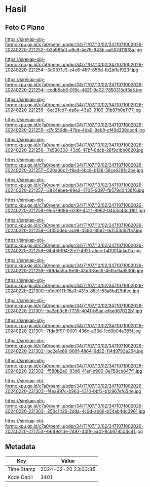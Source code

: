 # Hasil

## Foto C Plano

https://sirekap-obj-formc.kpu.go.id/c7a0/pemilu/pdpr/34/71/07/10/02/3471071002026-20240220-221252--b3a98fa0-a9c9-4e76-943b-aa507d119f8a.jpg

https://sirekap-obj-formc.kpu.go.id/c7a0/pemilu/pdpr/34/71/07/10/02/3471071002026-20240220-221254--3d0371e3-e4e6-4ff7-856d-fb2bffef923f.jpg

https://sirekap-obj-formc.kpu.go.id/c7a0/pemilu/pdpr/34/71/07/10/02/3471071002026-20240220-221254--ccdb5ab8-016c-4821-9c02-7850315df3a5.jpg

https://sirekap-obj-formc.kpu.go.id/c7a0/pemilu/pdpr/34/71/07/10/02/3471071002026-20240220-221255--8ec21cd7-da6e-43a3-9103-31b87b0e1177.jpg

https://sirekap-obj-formc.kpu.go.id/c7a0/pemilu/pdpr/34/71/07/10/02/3471071002026-20240220-221255--d7c559db-47be-4da9-9eb8-cf46d238dec4.jpg

https://sirekap-obj-formc.kpu.go.id/c7a0/pemilu/pdpr/34/71/07/10/02/3471071002026-20240220-221256--7a588308-43d6-47bf-8dcb-28f9c1bb0620.jpg

https://sirekap-obj-formc.kpu.go.id/c7a0/pemilu/pdpr/34/71/07/10/02/3471071002026-20240220-221257--520a66c2-f9ad-4bc8-b138-58ce6281c2be.jpg

https://sirekap-obj-formc.kpu.go.id/c7a0/pemilu/pdpr/34/71/07/10/02/3471071002026-20240220-221257--3824ebee-89e2-4705-9397-fb578d0436f6.jpg

https://sirekap-obj-formc.kpu.go.id/c7a0/pemilu/pdpr/34/71/07/10/02/3471071002026-20240220-221258--9e579086-6299-4c21-8962-04b3d43cd161.jpg

https://sirekap-obj-formc.kpu.go.id/c7a0/pemilu/pdpr/34/71/07/10/02/3471071002026-20240220-221258--5f350deb-ac98-4390-80e2-1b7c53d67fa7.jpg

https://sirekap-obj-formc.kpu.go.id/c7a0/pemilu/pdpr/34/71/07/10/02/3471071002026-20240220-221259--8b459f94-2fe7-492f-a5ae-b410014dad1a.jpg

https://sirekap-obj-formc.kpu.go.id/c7a0/pemilu/pdpr/34/71/07/10/02/3471071002026-20240220-221259--6f9da55a-9e18-43b3-8ec5-45f5c9ad530b.jpg

https://sirekap-obj-formc.kpu.go.id/c7a0/pemilu/pdpr/34/71/07/10/02/3471071002026-20240220-221300--b1de0111-15a3-431b-85e1-53a8bd29dfee.jpg

https://sirekap-obj-formc.kpu.go.id/c7a0/pemilu/pdpr/34/71/07/10/02/3471071002026-20240220-221301--ba2eb3c8-7739-404f-b5ad-efee067022b1.jpg

https://sirekap-obj-formc.kpu.go.id/c7a0/pemilu/pdpr/34/71/07/10/02/3471071002026-20240220-221301--7fda8f97-0001-436c-a33d-1cd0b04a365f.jpg

https://sirekap-obj-formc.kpu.go.id/c7a0/pemilu/pdpr/34/71/07/10/02/3471071002026-20240220-221302--bc2e1e69-900f-4864-9d22-114d9793a254.jpg

https://sirekap-obj-formc.kpu.go.id/c7a0/pemilu/pdpr/34/71/07/10/02/3471071002026-20240220-221302--f580b2a0-83d6-41ef-b900-8e788cb847f1.jpg

https://sirekap-obj-formc.kpu.go.id/c7a0/pemilu/pdpr/34/71/07/10/02/3471071002026-20240220-221303--f4ea997c-b963-4310-bbf2-b12967efd54e.jpg

https://sirekap-obj-formc.kpu.go.id/c7a0/pemilu/pdpr/34/71/07/10/02/3471071002026-20240220-221303--253c1429-2dda-4c9d-ab68-b54ab4dd3961.jpg

https://sirekap-obj-formc.kpu.go.id/c7a0/pemilu/pdpr/34/71/07/10/02/3471071002026-20240220-221253--b649d1de-7497-44f8-aa41-8cb678504c41.jpg


## Metadata

| Key        | Value               |
| ---------- | ------------------- |
| Time Stamp | 2024-02-20 23:03:35 |
| Kode Dapil | 3401                |



